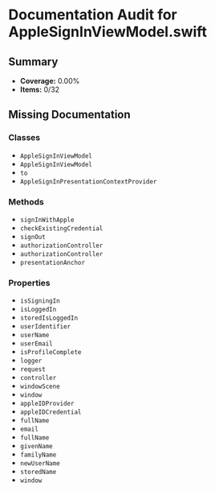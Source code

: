 # Documentation Audit for AppleSignInViewModel.swift

## Summary

- **Coverage:** 0.00%
- **Items:** 0/32

## Missing Documentation

### Classes
- `AppleSignInViewModel`
- `AppleSignInViewModel`
- `to`
- `AppleSignInPresentationContextProvider`

### Methods
- `signInWithApple`
- `checkExistingCredential`
- `signOut`
- `authorizationController`
- `authorizationController`
- `presentationAnchor`

### Properties
- `isSigningIn`
- `isLoggedIn`
- `storedIsLoggedIn`
- `userIdentifier`
- `userName`
- `userEmail`
- `isProfileComplete`
- `logger`
- `request`
- `controller`
- `windowScene`
- `window`
- `appleIDProvider`
- `appleIDCredential`
- `fullName`
- `email`
- `fullName`
- `givenName`
- `familyName`
- `newUserName`
- `storedName`
- `window`
